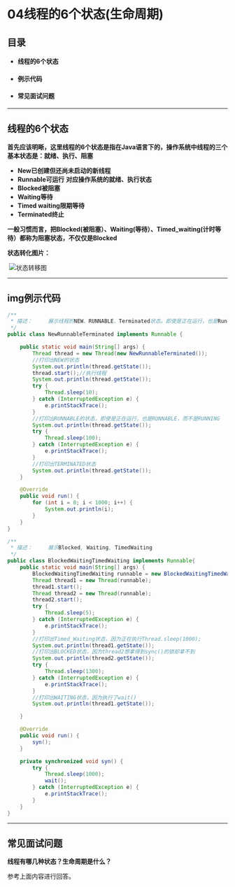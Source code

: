# 04线程的6个状态(生命周期)

## 目录

- #### 线程的6个状态

- #### **例示代码**

- #### **常见面试问题**

------

## **线程的6个状态**

**首先应该明晰，这里线程的6个状态是指在Java语言下的，操作系统中线程的三个基本状态是：就绪、执行、阻塞**

- **New已创建但还尚未启动的新线程**
- **Runnable可运行**  **对应操作系统的就绪、执行状态**
- **Blocked被阻塞**
- **Waiting等待**
- **Timed waiting限期等待**
- **Terminated终止**

**一般习惯而言，把Blocked(被阻塞）、Waiting(等待）、Timed_waiting(计时等待）都称为阻塞状态，不仅仅是Blocked**

**状态转化图片：**

​	![状态转移图](https://raw.github.com/LGSKOKO/Concurrent_Java/master/02线程8大核心基础/img/状态转移图.png)

------

## **img例示代码**

```java
/**
 * 描述：     展示线程的NEW、RUNNABLE、Terminated状态。即使是正在运行，也是Runnable状态，而不是Running。
 */
public class NewRunnableTerminated implements Runnable {

    public static void main(String[] args) {
        Thread thread = new Thread(new NewRunnableTerminated());
        //打印出NEW的状态
        System.out.println(thread.getState());
        thread.start();//执行线程
        System.out.println(thread.getState());
        try {
            Thread.sleep(10);
        } catch (InterruptedException e) {
            e.printStackTrace();
        }
        //打印出RUNNABLE的状态，即使是正在运行，也是RUNNABLE，而不是RUNNING
        System.out.println(thread.getState());
        try {
            Thread.sleep(100);
        } catch (InterruptedException e) {
            e.printStackTrace();
        }
        //打印出TERMINATED状态
        System.out.println(thread.getState());
    }

    @Override
    public void run() {
        for (int i = 0; i < 1000; i++) {
            System.out.println(i);
        }
    }
}
```



```java
/**
 * 描述：     展示Blocked, Waiting, TimedWaiting
 */
public class BlockedWaitingTimedWaiting implements Runnable{
    public static void main(String[] args) {
        BlockedWaitingTimedWaiting runnable = new BlockedWaitingTimedWaiting();
        Thread thread1 = new Thread(runnable);
        thread1.start();
        Thread thread2 = new Thread(runnable);
        thread2.start();
        try {
            Thread.sleep(5);
        } catch (InterruptedException e) {
            e.printStackTrace();
        }
        //打印出Timed_Waiting状态，因为正在执行Thread.sleep(1000);
        System.out.println(thread1.getState());
        //打印出BLOCKED状态，因为thread2想拿得到sync()的锁却拿不到
        System.out.println(thread2.getState());
        try {
            Thread.sleep(1300);
        } catch (InterruptedException e) {
            e.printStackTrace();
        }
        //打印出WAITING状态，因为执行了wait()
        System.out.println(thread1.getState());

    }

    @Override
    public void run() {
        syn();
    }

    private synchronized void syn() {
        try {
            Thread.sleep(1000);
            wait();
        } catch (InterruptedException e) {
            e.printStackTrace();
        }
    }
}
```

------

## **常见面试问题**

**线程有哪几种状态？生命周期是什么？**

参考上面内容进行回答。